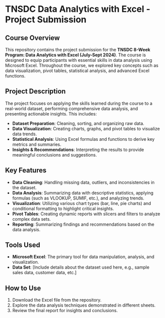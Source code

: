 # TNSDC Data Analytics with Excel - Project Submission

## Course Overview

This repository contains the project submission for the **TNSDC 8-Week Program: Data Analytics with Excel (July-Sept 2024)**. The course is designed to equip participants with essential skills in data analysis using Microsoft Excel. Throughout the course, we explored key concepts such as data visualization, pivot tables, statistical analysis, and advanced Excel functions.

## Project Description

The project focuses on applying the skills learned during the course to a real-world dataset, performing comprehensive data analysis, and presenting actionable insights. This includes:

- **Dataset Preparation**: Cleaning, sorting, and organizing raw data.
- **Data Visualization**: Creating charts, graphs, and pivot tables to visualize data trends.
- **Statistical Analysis**: Using Excel formulas and functions to derive key metrics and summaries.
- **Insights & Recommendations**: Interpreting the results to provide meaningful conclusions and suggestions.

## Key Features

- **Data Cleaning**: Handling missing data, outliers, and inconsistencies in the dataset.
- **Data Analysis**: Summarizing data with descriptive statistics, applying formulas (such as VLOOKUP, SUMIF, etc.), and analyzing trends.
- **Visualization**: Utilizing various chart types (bar, line, pie charts) and conditional formatting to highlight critical insights.
- **Pivot Tables**: Creating dynamic reports with slicers and filters to analyze complex data sets.
- **Reporting**: Summarizing findings and recommendations based on the data analysis.

## Tools Used

- **Microsoft Excel**: The primary tool for data manipulation, analysis, and visualization.
- **Data Set**: [Include details about the dataset used here, e.g., sample sales data, customer data, etc.]

## How to Use

1. Download the Excel file from the repository.
2. Explore the data analysis techniques demonstrated in different sheets.
3. Review the final report for insights and conclusions.
